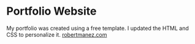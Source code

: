 # Portfolio Website
My portfolio was created using a free template. I updated the HTML and CSS to personalize it.
[robertmanez.com](http://robertmanez.com/)
